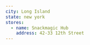 ```yaml
---
city: Long Island
state: new york
stores:
  - name: Snackmagic Hub
    address: 42-33 12th Street
---
```

